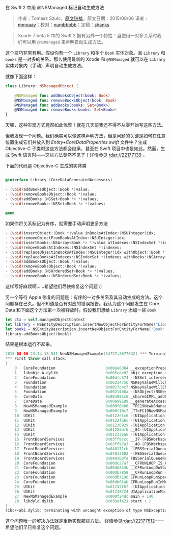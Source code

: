 在 Swift 2 中用 @NSManaged 标记自动生成方法

> 作者：Tomasz Szulc，[原文链接](http://szulctomasz.com/swift-2-nsmanaged-for-methods/)，原文日期：2015/08/06
> 译者：[mmoaay](http://blog.csdn.net/mmoaay)；校对：[numbbbbb](https://github.com/numbbbbb)；定稿：[shanks](http://codebuild.me/)
  








> Xcode 7 beta 5 中的 Swift 2 拥有另外一个特性：当使用一对多关系时我们可以用 `@NSManaged` 来声明自动生成方法。

这个技巧非常有用。假设你有一个 `Library` 和多个 `Book` 实体对象。且 `Library` 和 `books` 是一对多的关系。那么使用最新的 Xcode 和 `@NSManaged` 就可以在 `Library` 实体对象内（手动）声明自动生成方法。



就像下面这样：

```swift
class Library: NSManagedObject {
 
    @NSManaged func addBooksObject(book: Book)
    @NSManaged func removeBooksObject(book: Book)
    @NSManaged func addBooks(books: Set<Book>)
    @NSManaged func removeBooks(books: Set<Book>)
}
```

天哪，这种实现方式竟然如此优雅！就在几天前我还不得不从零开始写这些方法。

但我发现一个问题。我们确实可以像这样声明方法，但是问题的关键是如何在任意位置生成它们并放入到 *Entity+CoreDataProperties.swift* 文件中？生成 Objective-C 子类时这些方法都会继承，甚至在 Swift 项目中也是如此。然而，生成 Swift 语言时——这些方法竟然不见了！详情参见 [rdar://22177139](http://www.openradar.me/22177139) 。

下面的代码是 Objective-C 生成的实体类

```objectivec

@interface Library (CoreDataGeneratedAccessors)
 
- (void)addBooksObject:(Book *)value;
- (void)removeBooksObject:(Book *)value;
- (void)addBooks:(NSSet<Book *> *)values;
- (void)removeBooks:(NSSet<Book *> *)values;
 
@end
```

如果你将关系标记为有序，就需要手动声明更多方法

```objectivec
- (void)insertObject:(Book *)value inBooksAtIndex:(NSUInteger)idx;
- (void)removeObjectFromBooksAtIndex:(NSUInteger)idx;
- (void)insertBooks:(NSArray<Book *> *)value atIndexes:(NSIndexSet *)indexes;
- (void)removeBooksAtIndexes:(NSIndexSet *)indexes;
- (void)replaceObjectInBooksAtIndex:(NSUInteger)idx withObject:(Book *)value;
- (void)replaceBooksAtIndexes:(NSIndexSet *)indexes withBooks:(NSArray<Book *> *)values;
- (void)addBooksObject:(Book *)value;
- (void)removeBooksObject:(Book *)value;
- (void)addBooks:(NSOrderedSet<Book *> *)values;
- (void)removeBooks:(NSOrderedSet<Book *> *)values;
```

这样写好麻烦啊……希望他们尽快修复这个问题 :)

另一个等待 Apple 修复的问题是：有序的一对多关系及其自动生成的方法。这个问题存在已久。但不知道是否有对应的错误报告。我认为这个问题发生在 Core Data 和下面这个方法第一次被释放时。假设我们想给 `Library` 添加一些 `Book`


```swift
let ctx = self.managedObjectContext
let library = NSEntityDescription.insertNewObjectForEntityForName("Library", inManagedObjectContext: ctx) as! Library
let book1 = NSEntityDescription.insertNewObjectForEntityForName("Book", inManagedObjectContext: ctx) as! Book
library.addBooksObject(book1)
```

结果是根本运行不起来。

```swift
2015-08-06 23:14:18.541 NewNSManagedExample[54727:3677632] *** Terminating app due to uncaught exception 'NSInvalidArgumentException', reason: '*** -[NSSet intersectsSet:]: set argument is not an NSSet'
*** First throw call stack:
(
	0   CoreFoundation                      0x00ea83b4 __exceptionPreprocess + 180
	1   libobjc.A.dylib                     0x005cde02 objc_exception_throw + 50
	2   CoreFoundation                      0x00dfc574 -[NSSet intersectsSet:] + 260
	3   Foundation                          0x00214756 NSKeyValueWillChangeBySetMutation + 153
	4   Foundation                          0x0017c4c7 NSKeyValueWillChange + 394
	5   Foundation                          0x0021466a -[NSObject(NSKeyValueObserverNotification) willChangeValueForKey:withSetMutation:usingObjects:] + 630
	6   CoreData                            0x00a981c6 _sharedIMPL_addObjectToSet_core + 182
	7   CoreData                            0x00a99189 __generateAccessor_block_invoke_2 + 41
	8   NewNSManagedExample                 0x000f0e80 _TFC19NewNSManagedExample11AppDelegate11applicationfS0_FTCSo13UIApplication29didFinishLaunchingWithOptionsGSqGVSs10DictionaryCSo8NSObjectPSs9AnyObject____Sb + 720
	9   NewNSManagedExample                 0x000f10c7 _TToFC19NewNSManagedExample11AppDelegate11applicationfS0_FTCSo13UIApplication29didFinishLaunchingWithOptionsGSqGVSs10DictionaryCSo8NSObjectPSs9AnyObject____Sb + 199
	10  UIKit                               0x0122e1c6 -[UIApplication _handleDelegateCallbacksWithOptions:isSuspended:restoreState:] + 337
	11  UIKit                               0x0122f56c -[UIApplication _callInitializationDelegatesForMainScene:transitionContext:] + 3727
	12  UIKit                               0x01236929 -[UIApplication _runWithMainScene:transitionContext:completion:] + 1976
	13  UIKit                               0x01259af6 __84-[UIApplication _handleApplicationActivationWithScene:transitionContext:completion:]_block_invoke3142 + 68
	14  UIKit                               0x012336a6 -[UIApplication workspaceDidEndTransaction:] + 163
	15  FrontBoardServices                  0x03ff9ccc __37-[FBSWorkspace clientEndTransaction:]_block_invoke_2 + 71
	16  FrontBoardServices                  0x03ff97a3 __40-[FBSWorkspace _performDelegateCallOut:]_block_invoke + 54
	17  FrontBoardServices                  0x040171cb -[FBSSerialQueue _performNext] + 184
	18  FrontBoardServices                  0x04017602 -[FBSSerialQueue _performNextFromRunLoopSource] + 52
	19  FrontBoardServices                  0x040168fe FBSSerialQueueRunLoopSourceHandler + 33
	20  CoreFoundation                      0x00dc27af __CFRUNLOOP_IS_CALLING_OUT_TO_A_SOURCE0_PERFORM_FUNCTION__ + 15
	21  CoreFoundation                      0x00db843b __CFRunLoopDoSources0 + 523
	22  CoreFoundation                      0x00db7858 __CFRunLoopRun + 1032
	23  CoreFoundation                      0x00db7196 CFRunLoopRunSpecific + 470
	24  CoreFoundation                      0x00db6fab CFRunLoopRunInMode + 123
	25  UIKit                               0x01232f8f -[UIApplication _run] + 540
	26  UIKit                               0x01238724 UIApplicationMain + 160
	27  NewNSManagedExample                 0x000f24dc main + 140
	28  libdyld.dylib                       0x039afa21 start + 1
)
libc++abi.dylib: terminating with uncaught exception of type NSException
```

这个问题唯一的解决办法就是重新实现那些方法。
详情参见[rdar://22177512](http://www.openradar.me/22177512)——希望他们早日修复这个问题。
